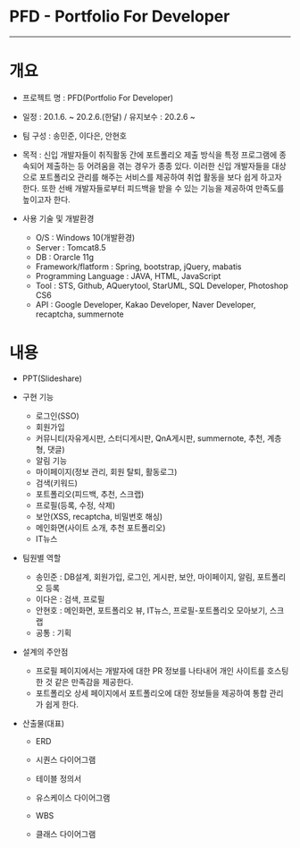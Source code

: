 # PFD - Portfolio For Developer
-----


# 개요
* 프로젝트 명 : PFD(Portfolio For Developer)

* 일정 : 20.1.6. ~ 20.2.6.(한달) / 유지보수 : 20.2.6 ~

* 팀 구성 : 송민준, 이다은, 안현호

* 목적 : 신입 개발자들이 취직활동 간에 포트폴리오 제출 방식을 특정 프로그램에 종속되어 제출하는 등
           어려움을 겪는 경우가 종종 있다. 이러한 신입 개발자들을 대상으로 포트폴리오 관리를 해주는
           서비스를 제공하여 취업 활동을 보다 쉽게 하고자 한다. 또한 선배 개발자들로부터 피드백을 받을
           수 있는 기능을 제공하여 만족도를 높이고자 한다.
           
* 사용 기술 및 개발환경
   - O/S : Windows 10(개발환경)
   - Server : Tomcat8.5
   - DB : Orarcle 11g
   - Framework/flatform : Spring, bootstrap, jQuery, mabatis
   - Programming Language : JAVA, HTML, JavaScript
   - Tool : STS, Github, AQuerytool, StarUML, SQL Developer, Photoshop CS6
   - API : Google Developer, Kakao Developer, Naver Developer, recaptcha, summernote
   
# 내용
* PPT(Slideshare)

* 구현 기능
   - 로그인(SSO)
   - 회원가입
   - 커뮤니티(자유게시판, 스터디게시판, QnA게시판, summernote, 추천, 계층형, 댓글)
   - 알림 기능
   - 마이페이지(정보 관리, 회원 탈퇴, 활동로그)
   - 검색(키워드)
   - 포트폴리오(피드백, 추천, 스크랩)
   - 프로필(등록, 수정, 삭제)
   - 보안(XSS, recaptcha, 비밀번호 해싱)
   - 메인화면(사이트 소개, 추천 포트폴리오)
   - IT뉴스
   
* 팀원별 역할
   - 송민준 : DB설계, 회원가입, 로그인, 게시판, 보안, 마이페이지, 알림, 포트폴리오 등록
   - 이다은 : 검색, 프로필
   - 안현호 : 메인화면, 포트폴리오 뷰, IT뉴스, 프로필-포트폴리오 모아보기, 스크랩
   - 공통 : 기획
   
* 설계의 주안점
   - 프로필 페이지에서는 개발자에 대한 PR 정보를 나타내어 개인 사이트를 호스팅한 것 같은 만족감을 제공한다.
   - 포트폴리오 상세 페이지에서 포트폴리오에 대한 정보들을 제공하여 통합 관리가 쉽게 한다. 
      
* 산출물(대표)
   - ERD
   
   - 시퀀스 다이어그램
   
   - 테이블 정의서
  
   - 유스케이스 다이어그램
  
   - WBS
   
   - 클래스 다이어그램
